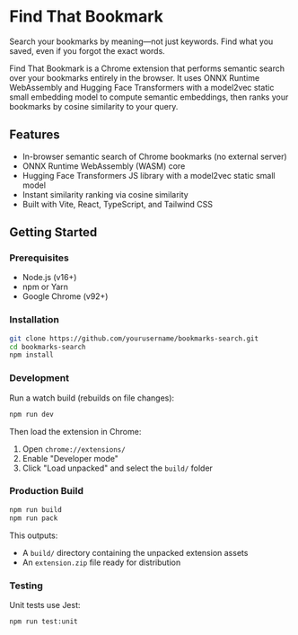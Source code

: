 # Find That Bookmark

Search your bookmarks by meaning—not just keywords. Find what you saved, even if you forgot the exact words.

Find That Bookmark is a Chrome extension that performs semantic search over your bookmarks entirely
in the browser. It uses ONNX Runtime WebAssembly and Hugging Face Transformers with a
model2vec static small embedding model to compute semantic embeddings, then ranks your bookmarks
by cosine similarity to your query.

## Features

- In-browser semantic search of Chrome bookmarks (no external server)
- ONNX Runtime WebAssembly (WASM) core
- Hugging Face Transformers JS library with a model2vec static small model
- Instant similarity ranking via cosine similarity
- Built with Vite, React, TypeScript, and Tailwind CSS

## Getting Started

### Prerequisites

- Node.js (v16+)
- npm or Yarn
- Google Chrome (v92+)

### Installation

```bash
git clone https://github.com/yourusername/bookmarks-search.git
cd bookmarks-search
npm install
```

### Development

Run a watch build (rebuilds on file changes):

```bash
npm run dev
```

Then load the extension in Chrome:

1. Open `chrome://extensions/`
2. Enable "Developer mode"
3. Click "Load unpacked" and select the `build/` folder

### Production Build

```bash
npm run build
npm run pack
```

This outputs:

- A `build/` directory containing the unpacked extension assets
- An `extension.zip` file ready for distribution

### Testing

Unit tests use Jest:

```bash
npm run test:unit
```